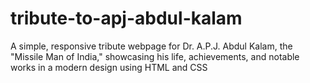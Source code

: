 # tribute-to-apj-abdul-kalam
A simple, responsive tribute webpage for Dr. A.P.J. Abdul Kalam, the "Missile Man of India," showcasing his life, achievements, and notable works in a modern design using HTML and CSS
